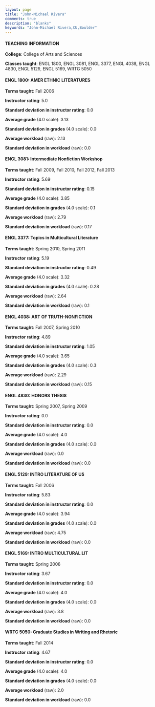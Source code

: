```yaml
---
layout: page
title: "John-Michael Rivera" 
comments: true
description: "blanks"
keywords: "John-Michael Rivera,CU,Boulder"
---
```

<head>
<script src="https://ajax.googleapis.com/ajax/libs/jquery/2.1.3/jquery.min.js"></script>
<script src="https://dl.dropboxusercontent.com/s/pc42nxpaw1ea4o9/highcharts.js?dl=0"></script>
<!-- <script src="../assets/js/highcharts.js"></script> -->
<style type="text/css">@font-face {
	font-family: "Bebas Neue";
	src: url(https://www.filehosting.org/file/details/544349/BebasNeue Regular.otf) format("opentype");
	}
	h1.Bebas { 
		font-family: "Bebas Neue", Verdana, Tahoma;
	}
</style>
</head>
	   
#### TEACHING INFORMATION

**College**: College of Arts and Sciences

**Classes taught**: ENGL 1800, ENGL 3081, ENGL 3377, ENGL 4038, ENGL 4830, ENGL 5129, ENGL 5169, WRTG 5050

#### ENGL 1800: AMER ETHNIC LITERATURES

**Terms taught**: Fall 2006

**Instructor rating**: 5.0

**Standard deviation in instructor rating**: 0.0

**Average grade** (4.0 scale): 3.13

**Standard deviation in grades** (4.0 scale): 0.0

**Average workload** (raw): 2.13

**Standard deviation in workload** (raw): 0.0

#### ENGL 3081: Intermediate Nonfiction Workshop

**Terms taught**: Fall 2009, Fall 2010, Fall 2012, Fall 2013

**Instructor rating**: 5.69

**Standard deviation in instructor rating**: 0.15

**Average grade** (4.0 scale): 3.85

**Standard deviation in grades** (4.0 scale): 0.1

**Average workload** (raw): 2.79

**Standard deviation in workload** (raw): 0.17

#### ENGL 3377: Topics in Multicultural Literature

**Terms taught**: Spring 2010, Spring 2011

**Instructor rating**: 5.19

**Standard deviation in instructor rating**: 0.49

**Average grade** (4.0 scale): 3.32

**Standard deviation in grades** (4.0 scale): 0.28

**Average workload** (raw): 2.64

**Standard deviation in workload** (raw): 0.1

#### ENGL 4038: ART OF TRUTH-NONFICTION

**Terms taught**: Fall 2007, Spring 2010

**Instructor rating**: 4.89

**Standard deviation in instructor rating**: 1.05

**Average grade** (4.0 scale): 3.65

**Standard deviation in grades** (4.0 scale): 0.3

**Average workload** (raw): 2.29

**Standard deviation in workload** (raw): 0.15

#### ENGL 4830: HONORS THESIS

**Terms taught**: Spring 2007, Spring 2009

**Instructor rating**: 0.0

**Standard deviation in instructor rating**: 0.0

**Average grade** (4.0 scale): 4.0

**Standard deviation in grades** (4.0 scale): 0.0

**Average workload** (raw): 0.0

**Standard deviation in workload** (raw): 0.0

#### ENGL 5129: INTRO LITERATURE OF US

**Terms taught**: Fall 2006

**Instructor rating**: 5.83

**Standard deviation in instructor rating**: 0.0

**Average grade** (4.0 scale): 3.94

**Standard deviation in grades** (4.0 scale): 0.0

**Average workload** (raw): 4.75

**Standard deviation in workload** (raw): 0.0

#### ENGL 5169: INTRO MULTICULTURAL LIT

**Terms taught**: Spring 2008

**Instructor rating**: 3.67

**Standard deviation in instructor rating**: 0.0

**Average grade** (4.0 scale): 4.0

**Standard deviation in grades** (4.0 scale): 0.0

**Average workload** (raw): 3.8

**Standard deviation in workload** (raw): 0.0

#### WRTG 5050: Graduate Studies in Writing and Rhetoric

**Terms taught**: Fall 2014

**Instructor rating**: 4.67

**Standard deviation in instructor rating**: 0.0

**Average grade** (4.0 scale): 4.0

**Standard deviation in grades** (4.0 scale): 0.0

**Average workload** (raw): 2.0

**Standard deviation in workload** (raw): 0.0

